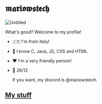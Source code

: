 # 𝖒𝖆𝖗𝖎𝖔𝖜𝖘𝖙𝖊𝖈𝖍

![Untitled](https://github.com/user-attachments/assets/ace7766f-c527-4774-9d38-496bc4e79eb6)


What's good? Welcome to my profile!

- 🇮🇹 I'm from Italy!
- 📝 I know C, Java, JS, CSS and HTML.
- ❤️ I'm a very friendly person!
- 🎂 26/12

  If you want, my discord is @mariowstech.

## [My stuff](https://mariowstech.github.io)
